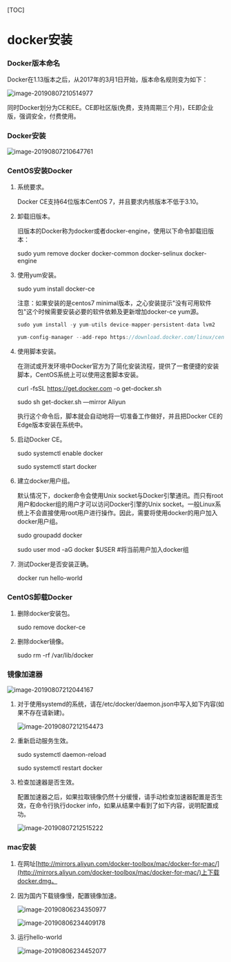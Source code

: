 [TOC]

# docker安装

### Docker版本命名

Docker在1.13版本之后，从2017年的3月1日开始，版本命名规则变为如下：

![image-20190807210514977](assets/image-20190807210514977.png)

同时Docker划分为CE和EE。CE即社区版(免费，支持周期三个月)，EE即企业版，强调安全，付费使用。

### Docker安装

![image-20190807210647761](assets/image-20190807210647761.png)

### CentOS安装Docker

1. 系统要求。

   Docker CE支持64位版本CentOS 7，并且要求内核版本不低于3.10。

2. 卸载旧版本。

   旧版本的Docker称为docker或者docker-engine，使用以下命令卸载旧版本：

   sudo yum remove docker docker-common docker-selinux docker-engine

3. 使用yum安装。

   sudo yum install docker-ce

   注意：如果安装的是centos7 minimal版本，之心安装提示"没有可用软件包"这个时候需要安装必要的软件依赖及更新增加docker-ce yum源。

   ```java
   sudo yum install -y yum-utils device-mapper-persistent-data lvm2
   ```

   ```java
   yum-config-manager --add-repo https://download.docker.com/linux/centos/docker-ce.repo
   ```

4. 使用脚本安装。

   在测试或开发环境中Docker官方为了简化安装流程，提供了一套便捷的安装脚本，CentOS系统上可以使用这套脚本安装。

   curl -fsSL https://get.docker.com -o get-docker.sh

   sudo sh get-docker.sh —mirror Aliyun

   执行这个命令后，脚本就会自动地将一切准备工作做好，并且把Docker CE的Edge版本安装在系统中。

5. 启动Docker CE。

   sudo systemctl enable docker

   sudo systemctl start docker

6. 建立docker用户组。

   默认情况下，docker命令会使用Unix socket与Docker引擎通讯。而只有root用户和docker组的用户才可以访问Docker引擎的Unix socket。一般Linux系统上不会直接使用root用户进行操作。因此，需要将使用docker的用户加入docker用户组。

   sudo groupadd docker

   sudo user mod -aG docker $USER #将当前用户加入docker组

7. 测试Docker是否安装正确。

   docker run hello-world

### CentOS卸载Docker

1. 删除docker安装包。

   sudo remove docker-ce

2. 删除docker镜像。

   sudo rm -rf /var/lib/docker

### 镜像加速器

![image-20190807212044167](assets/image-20190807212044167.png)

1. 对于使用systemd的系统，请在/etc/docker/daemon.json中写入如下内容(如果不存在请新建)。

   ![image-20190807212154473](assets/image-20190807212154473.png)

2. 重新启动服务生效。

   sudo systemctl daemon-reload

   sudo systemctl restart docker

3. 检查加速器是否生效。

   配置加速器之后，如果拉取镜像仍然十分缓慢，请手动检查加速器配置是否生效，在命令行执行docker info，如果从结果中看到了如下内容，说明配置成功。

   ![image-20190807212515222](assets/image-20190807212515222.png)

### mac安装

1. 在网址[http://mirrors.aliyun.com/docker-toolbox/mac/docker-for-mac/](http://mirrors.aliyun.com/docker-toolbox/mac/docker-for-mac/)上下载docker.dmg。

2. 因为国内下载镜像慢，配置镜像加速。

   ![image-20190806234350977](assets/image-20190806234350977.png)

   ![image-20190806234409178](assets/image-20190806234409178.png)

3. 运行hello-world

   ![image-20190806234452077](assets/image-20190806234452077.png)

   